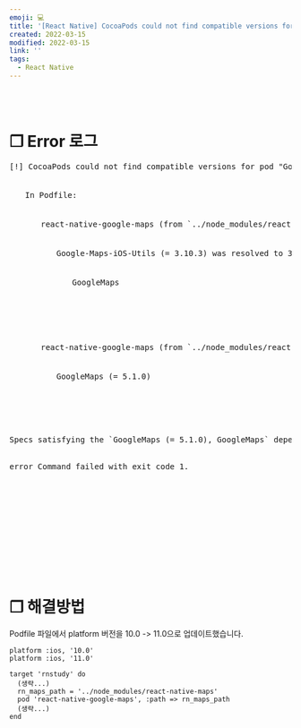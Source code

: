 ```yaml
---
emoji: 💻
title: '[React Native] CocoaPods could not find compatible versions for pod "GoogleMaps"'
created: 2022-03-15
modified: 2022-03-15
link: ''
tags:
  - React Native
---
```

<br></br>





# **❐ Error 로그** 
<pre>
[!] CocoaPods could not find compatible versions for pod "GoogleMaps":<br></br>
　　In Podfile:<br></br>
　　　　react-native-google-maps (from `../node_modules/react-native-maps`) was resolved to 0.30.1, which depends on<br></br>
　　　　　　Google-Maps-iOS-Utils (= 3.10.3) was resolved to 3.10.3, which depends on<br></br>
　　　　　　　　GoogleMaps<br></br>

<br></br>
　　　　react-native-google-maps (from `../node_modules/react-native-maps`) was resolved to 0.30.1, which depends on<br></br>
　　　　　　GoogleMaps (= 5.1.0)<br></br>
<br></br>

Specs satisfying the `GoogleMaps (= 5.1.0), GoogleMaps` dependency were found, but they required a higher minimum deployment target.<br></br>
error Command failed with exit code 1.<br></br>
</pre>
<br></br><br></br><br></br><br></br>





# **❐ 해결방법**  
Podfile 파일에서 platform 버전을 10.0 -> 11.0으로 업데이트했습니다.
```object-c filename=Podfile addLine={2} removeLine={1}
platform :ios, '10.0'
platform :ios, '11.0'

target 'rnstudy' do
  (생략...)
  rn_maps_path = '../node_modules/react-native-maps'
  pod 'react-native-google-maps', :path => rn_maps_path
  (생략...)
end
```
<br></br><br></br>
